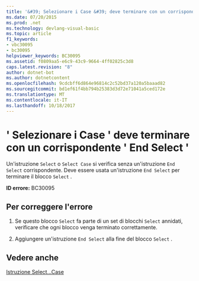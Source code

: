 ```yaml
---
title: '&#39; Selezionare i Case &#39; deve terminare con un corrispondente &#39; End Select &#39;'
ms.date: 07/20/2015
ms.prod: .net
ms.technology: devlang-visual-basic
ms.topic: article
f1_keywords:
- vbc30095
- bc30095
helpviewer_keywords: BC30095
ms.assetid: f0809aa5-e6c9-43c9-9664-4ff02825c3d8
caps.latest.revision: "8"
author: dotnet-bot
ms.author: dotnetcontent
ms.openlocfilehash: 9cdcbff6d864e96814c2c52bd37a120a5baaad82
ms.sourcegitcommit: bd1ef61f4bb794b25383d3d72e71041a5ced172e
ms.translationtype: MT
ms.contentlocale: it-IT
ms.lasthandoff: 10/18/2017
---
```

# <a name="39select-case39-must-end-with-a-matching-39end-select39"></a>&#39; Selezionare i Case &#39; deve terminare con un corrispondente &#39; End Select &#39;
Un'istruzione `Select` o `Select Case` si verifica senza un'istruzione `End Select` corrispondente. Deve essere usata un'istruzione `End Select` per terminare il blocco `Select` .  
  
 **ID errore:** BC30095  
  
## <a name="to-correct-this-error"></a>Per correggere l'errore  
  
1.  Se questo blocco `Select` fa parte di un set di blocchi `Select` annidati, verificare che ogni blocco venga terminato correttamente.  
  
2.  Aggiungere un'istruzione `End Select` alla fine del blocco `Select` .  
  
## <a name="see-also"></a>Vedere anche  
 [Istruzione Select...Case](../../visual-basic/language-reference/statements/select-case-statement.md)
